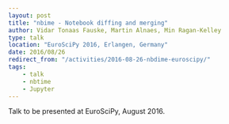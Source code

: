 ```yaml
---
layout: post
title: "nbime - Notebook diffing and merging"
author: Vidar Tonaas Fauske, Martin Alnaes, Min Ragan-Kelley
type: talk
location: "EuroSciPy 2016, Erlangen, Germany"
date: 2016/08/26
redirect_from: "/activities/2016-08-26-nbdime-euroscipy/"
tags:
    - talk
    - nbtime
    - Jupyter
---
```


Talk to be presented at EuroSciPy, August 2016.
